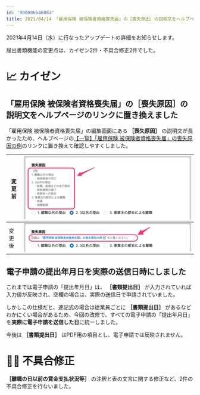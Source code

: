 ```yaml
---
id: '900006646063'
title: 2021/04/14 「雇用保険 被保険者資格喪失届」の［喪失原因］の説明文をヘルプページのリンクに置き換えました 他3件
---
```

2021年4月14日（水）に行なったアップデートの詳細をお知らせします。

届出書類機能の変更点は、カイゼン2件・不具合修正2件でした。

# 📈 カイゼン

## 「雇用保険 被保険者資格喪失届」の［喪失原因］の説明文をヘルプページのリンクに置き換えました

「雇用保険 被保険者資格喪失届」の編集画面にある **［喪失原因］** の説明文が長かったため、ヘルプページの[【一覧】「雇用保険 被保険者資格喪失届」の喪失原因の例](https://knowledge.smarthr.jp/hc/ja/articles/1500002927742)のリンクに置き換えて確認しやすくしました。

| 変更前 | ![](./E54892B8-457C-4EAD-ACF4-8BE9DF61BD12.png) |
| --- | --- |
| 変更後 | ![](./__________2021-04-15_9_56_27.png) |

## 電子申請の提出年月日を実際の送信日時にしました

これまでは電子申請の「提出年月日」は、 **［書類提出日］** が入力されていれば入力値が反映され、空欄の場合は、実際の送信日で申請されていました。

しかしこの仕様だと、連記式の場合は従業員ごとに **［書類提出日］** があるなどわかにくい場合があるため、今回の改修で、すべての電子申請の「提出年月日」を**実際に電子申請を送信した日**に統一しました。

今後は **［書類提出日］** はPDF用の項目とし、電子申請では反映されません。

# 👨‍⚕️ 不具合修正

 **［離職の日以前の賃金支払状況等］** の注釈と表の文言に関する修正など、2件の不具合修正を行ないました。
